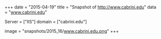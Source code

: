 
+++
date = "2015-04-19"
title = "Snapshot of http://www.cabrini.edu"
data = "www.cabrini.edu"

Server = ["IIS"]
domain = ["cabrini.edu"]

  image = "snapshots/2015_16/www.cabrini.edu.png"
+++
#
